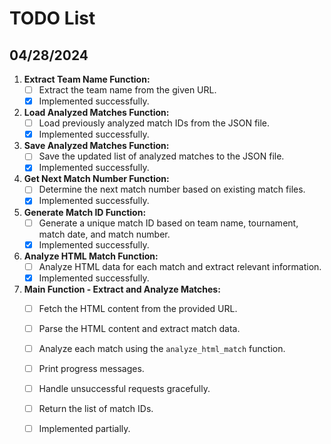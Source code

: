 # TODO List

## 04/28/2024
1. **Extract Team Name Function:**
   - [ ] Extract the team name from the given URL.
   - [x] Implemented successfully.

2. **Load Analyzed Matches Function:**
   - [ ] Load previously analyzed match IDs from the JSON file.
   - [x] Implemented successfully.

3. **Save Analyzed Matches Function:**
   - [ ] Save the updated list of analyzed matches to the JSON file.
   - [x] Implemented successfully.

4. **Get Next Match Number Function:**
   - [ ] Determine the next match number based on existing match files.
   - [x] Implemented successfully.

5. **Generate Match ID Function:**
   - [ ] Generate a unique match ID based on team name, tournament, match date, and match number.
   - [x] Implemented successfully.

6. **Analyze HTML Match Function:**
   - [ ] Analyze HTML data for each match and extract relevant information.
   - [x] Implemented successfully.

7. **Main Function - Extract and Analyze Matches:**
   - [ ] Fetch the HTML content from the provided URL.
   - [ ] Parse the HTML content and extract match data.
   - [ ] Analyze each match using the `analyze_html_match` function.
   - [ ] Print progress messages.
   - [ ] Handle unsuccessful requests gracefully.
   - [ ] Return the list of match IDs.
   - [ ] Implemented partially.

